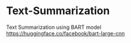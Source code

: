 # Text-Summarization
Text Summarization using BART model
https://huggingface.co/facebook/bart-large-cnn
